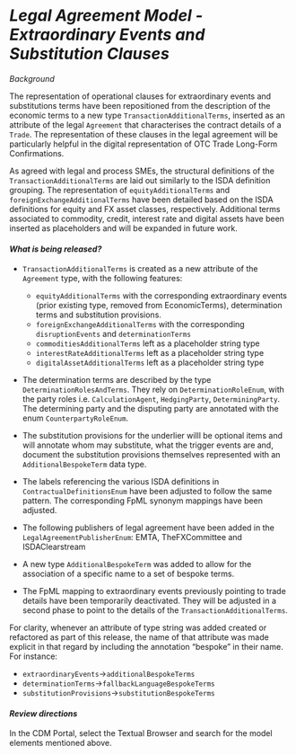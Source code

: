 # *Legal Agreement Model - Extraordinary Events and Substitution Clauses*

_Background_

The representation of operational clauses for extraordinary events and substitutions terms have been repositioned from the description of the economic terms to a new type `TransactionAdditionalTerms`, inserted as an attribute of the legal `Agreement` that characterises the contract details of a `Trade`. The representation of these clauses in the legal agreement will be particularly helpful in the digital representation of OTC Trade Long-Form Confirmations.

As agreed with legal and process SMEs, the structural definitions of the `TransactionAdditionalTerms` are laid out similarly to the ISDA definition grouping. The representation of `equityAdditionalTerms` and    `foreignExchangeAdditionalTerms` have been detailed based on the ISDA definitions for equity and FX asset classes, respectively. Additional terms associated to commodity, credit, interest rate and digital assets have been inserted as placeholders and will be expanded in future work. 

#### _What is being released?_

- `TransactionAdditionalTerms` is created as a new attribute of the `Agreement` type, with the following features: 
    - `equityAdditionalTerms` with the corresponding extraordinary events (prior existing type, removed from EconomicTerms), determination terms and substitution provisions.
    - `foreignExchangeAdditionalTerms` with the corresponding `disruptionEvents` and `determinationTerms`
    - `commoditiesAdditionalTerms` left as a placeholder string type
    - `interestRateAdditionalTerms` left as a placeholder string type
    - `digitalAssetAdditionalTerms` left as a placeholder string type

- The determination terms are described by the type `DeterminationRolesAndTerms`. They rely on `DeterminationRoleEnum`, with the party roles i.e. `CalculationAgent`, `HedgingParty`, `DeterminingParty`. The determining party and the disputing party are annotated with the enum `CounterpartyRoleEnum`. 

- The substitution provisions for the underlier willl be optional items and will annotate whom may substitute, what the trigger events are and, document the substitution provisions themselves represented with an `AdditionalBespokeTerm` data type.

- The labels referencing the various ISDA definitions in `ContractualDefinitionsEnum` have been adjusted to follow the same pattern. The corresponding FpML synonym mappings have been adjusted.
  
- The following publishers of legal agreement have been added in the `LegalAgreementPublisherEnum`: EMTA, TheFXCommittee and ISDAClearstream

- A new type `AdditionalBespokeTerm` was added to allow for the association of a specific name to a set of bespoke terms.
  
- The FpML mapping to extraordinary events previously pointing to trade details have been temporarily deactivated. They will be adjusted in a second phase to point to the details of the `TransactionAdditionalTerms`.
  
For clarity, whenever an attribute of type string was added created or refactored as part of this release, the name of that attribute was made explicit in that regard by including the annotation “bespoke” in their name. For instance:
- `extraordinaryEvents`->`additionalBespokeTerms`
- `determinationTerms`->`fallbackLanguageBespokeTerms`
- `substitutionProvisions`->`substitutionBespokeTerms`

#### _Review directions_

In the CDM Portal, select the Textual Browser and search for the model elements mentioned above.
